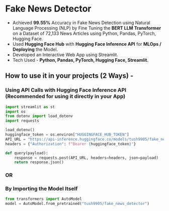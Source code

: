 # Fake News Detector
* Achieved **99.55%** Accuracy in Fake News Detection using Natural Language Processing (NLP) by Fine Tuning the **BERT LLM Transformer** on a Dataset of 72,133 News Articles using Python, Pandas, PyTorch, Hugging Face.
* Used **Hugging Face Hub** with **Hugging Face Inference API** for **MLOps / Deploying** the Model.
* Developed an Interactive Web App using Streamlit.
* Tech Used - **Python, Pandas, PyTorch, Hugging Face, Streamlit.**

## How to use it in your projects (2 Ways) -
### Using API Calls with Hugging Face Inference API (Recommended for using it directly in your App)
``` python
import streamlit as st
import os
from dotenv import load_dotenv
import requests

load_dotenv()
huggingface_token = os.environ["HUGGINGFACE_HUB_TOKEN"]
API_URL = "https://api-inference.huggingface.co/models/tush9905/fake_news_detector"
headers = {"Authorization": f"Bearer {huggingface_token}"}

def query(payload):
	response = requests.post(API_URL, headers=headers, json=payload)
	return response.json()
```
### OR
### By Importing the Model Itself
  ``` python
  from transformers import AutoModel
  model = AutoModel.from_pretrained("tush9905/fake_news_detector")
  ```
